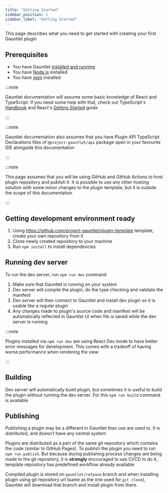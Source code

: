 ```yaml
---
title: "Getting Started"
sidebar_position: 1
sidebar_label: "Getting Started"
---
```


This page describes what you need to get started with creating your first Gauntlet plugin 

## Prerequisites

- You have Gauntlet [installed and running](../installation.md)
- You have [Node.js](https://nodejs.org/en) installed
- You have [npm](https://www.npmjs.com/) installed

:::note

Gauntlet documentation will assume some basic knowledge of React and TypeScript.
If you need some help with that, check out TypeScript's [Handbook](https://www.typescriptlang.org/docs/handbook/intro.html) and React's [Getting Started](https://react.dev/learn) guide

:::

:::note

Gauntlet documentation also assumes that you have Plugin API TypeScript Declarations files of `@project-gauntlet/api` package open in your favourite IDE alongside this documentation

:::

:::note

This page assumes that you will be using GitHub and GitHub Actions to host plugin repository and publish it.
It is possible to use any other hosting solution with some minor changes to the plugin template, but it is outside the scope of this documentation

:::

## Getting development environment ready

1. Using https://github.com/project-gauntlet/plugin-template template, create your own repository from it
2. Clone newly created repository to your machine
3. Run `npm install` to install dependencies

## Running dev server

To run the dev server, run `npm run dev` command

1. Make sure that Gauntlet is running on your system 
2. Dev server will compile the plugin, do the type checking and validate the manifest
3. Dev server will then connect to Gauntlet and install dev plugin so it is usable like a regular plugin 
4. Any changes made to plugin's source code and manifest will be automatically reflected in Gauntlet UI when file is saved while the dev server is running

:::note

Plugins installed via `npm run dev` are using React Dev mode to have better error messages for development.
This comes with a tradeoff of having worse performance when rendering the view

:::

## Building

Dev server will automatically build plugin, but sometimes it is useful to build the plugin without running the dev server.
For this `npm run build` command is available

## Publishing

Publishing a plugin may be a different in Gauntlet than use are used to. It is distributed, and doesn't have any central system

Plugins are distributed as a part of the same git repository which contains the code (similar to GitHub Pages).
To publish the plugin you need to run `npm run publish`. But because during publishing process changes are being made to the git repository,
it is **strongly** encouraged to use CI/CD to do it, template repository has predefined workflow already available

Compiled plugin is stored on `gauntlet/release` branch and when installing plugin using git repository url (same as the one used for `git clone`),
Gauntlet will download that branch and install plugin from there.
